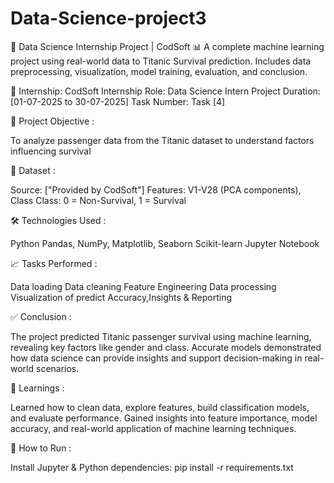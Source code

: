 # Data-Science-project3
💼 Data Science Internship Project | CodSoft 📊 A complete machine learning project using real-world data to Titanic Survival prediction. Includes data preprocessing, visualization, model training, evaluation, and conclusion.

🏢 Internship: CodSoft Internship Role: Data Science Intern Project Duration: [01-07-2025 to 30-07-2025] Task Number: Task [4]

📌 Project Objective :

To analyze passenger data from the Titanic dataset to understand factors influencing survival

📂 Dataset :

Source: ["Provided by CodSoft"] Features:  V1-V28 (PCA components), Class Class: 0 = Non-Survival, 1 = Survival

🛠 Technologies Used :

Python Pandas, NumPy, Matplotlib, Seaborn Scikit-learn Jupyter Notebook

📈 Tasks Performed :

Data loading
Data cleaning
Feature Engineering
Data processing 
Visualization of predict Accuracy,Insights & Reporting

✅ Conclusion :

The project predicted Titanic passenger survival using machine learning, revealing key factors like gender and class. Accurate models demonstrated how data science can provide insights and support decision-making in real-world scenarios.

🧠 Learnings :

Learned how to clean data, explore features, build classification models, and evaluate performance. Gained insights into feature importance, model accuracy, and real-world application of machine learning techniques.

🔗 How to Run :

Install Jupyter & Python dependencies: pip install -r requirements.txt
